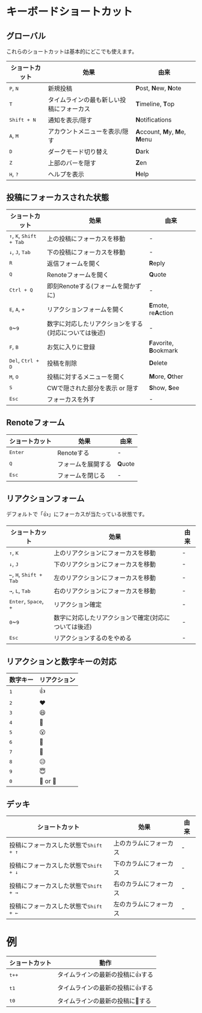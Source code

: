 # キーボードショートカット

## グローバル
これらのショートカットは基本的にどこでも使えます。
<table>
	<thead>
		<tr><th>ショートカット</th><th>効果</th><th>由来</th></tr>
	</thead>
	<tbody>
		<tr><td><kbd class="key">P</kbd>, <kbd class="key">N</kbd></td><td>新規投稿</td><td><b>P</b>ost, <b>N</b>ew, <b>N</b>ote</td></tr>
		<tr><td><kbd class="key">T</kbd></td><td>タイムラインの最も新しい投稿にフォーカス</td><td><b>T</b>imeline, <b>T</b>op</td></tr>
		<tr><td><kbd class="group"><kbd class="key">Shift</kbd> + <kbd class="key">N</kbd></kbd></td><td>通知を表示/隠す</td><td><b>N</b>otifications</td></tr>
		<tr><td><kbd class="key">A</kbd>, <kbd class="key">M</kbd></td><td>アカウントメニューを表示/隠す</td><td><b>A</b>ccount, <b>M</b>y, <b>M</b>e, <b>M</b>enu</td></tr>
		<tr><td><kbd class="key">D</kbd></td><td>ダークモード切り替え</td><td><b>D</b>ark</td></tr>
		<tr><td><kbd class="key">Z</kbd></td><td>上部のバーを隠す</td><td><b>Z</b>en</td></tr>
		<tr><td><kbd class="key">H</kbd>, <kbd class="key">?</kbd></td><td>ヘルプを表示</td><td><b>H</b>elp</td></tr>
	</tbody>
</table>

## 投稿にフォーカスされた状態
<table>
	<thead>
		<tr><th>ショートカット</th><th>効果</th><th>由来</th></tr>
	</thead>
	<tbody>
		<tr><td><kbd class="key">↑</kbd>, <kbd class="key">K</kbd>, <kbd class="group"><kbd class="key">Shift</kbd> + <kbd class="key">Tab</kbd></kbd></td><td>上の投稿にフォーカスを移動</td><td>-</td></tr>
		<tr><td><kbd class="key">↓</kbd>, <kbd class="key">J</kbd>, <kbd class="key">Tab</kbd></td><td>下の投稿にフォーカスを移動</td><td>-</td></tr>
		<tr><td><kbd class="key">R</kbd></td><td>返信フォームを開く</td><td><b>R</b>eply</td></tr>
		<tr><td><kbd class="key">Q</kbd></td><td>Renoteフォームを開く</td><td><b>Q</b>uote</td></tr>
		<tr><td><kbd class="group"><kbd class="key">Ctrl</kbd> + <kbd class="key">Q</kbd></kbd></td><td>即刻Renoteする(フォームを開かずに)</td><td>-</td></tr>
		<tr><td><kbd class="key">E</kbd>, <kbd class="key">A</kbd>, <kbd class="key">+</kbd></td><td>リアクションフォームを開く</td><td><b>E</b>mote, re<b>A</b>ction</td></tr>
		<tr><td><kbd class="key">0</kbd>~<kbd class="key">9</kbd></td><td>数字に対応したリアクションをする(対応については後述)</td><td>-</td></tr>
		<tr><td><kbd class="key">F</kbd>, <kbd class="key">B</kbd></td><td>お気に入りに登録</td><td><b>F</b>avorite, <b>B</b>ookmark</td></tr>
		<tr><td><kbd class="key">Del</kbd>, <kbd class="group"><kbd class="key">Ctrl</kbd> + <kbd class="key">D</kbd></kbd></td><td>投稿を削除</td><td><b>D</b>elete</tr>
		<tr><td><kbd class="key">M</kbd>, <kbd class="key">O</kbd></td><td>投稿に対するメニューを開く</td><td><b>M</b>ore, <b>O</b>ther</td></tr>
		<tr><td><kbd class="key">S</kbd></td><td>CWで隠された部分を表示 or 隠す</td><td><b>S</b>how, <b>S</b>ee</td></tr>
		<tr><td><kbd class="key">Esc</kbd></td><td>フォーカスを外す</td><td>-</td></tr>
	</tbody>
</table>

## Renoteフォーム
<table>
	<thead>
		<tr><th>ショートカット</th><th>効果</th><th>由来</th></tr>
	</thead>
	<tbody>
		<tr><td><kbd class="key">Enter</kbd></td><td>Renoteする</td><td>-</td></tr>
		<tr><td><kbd class="key">Q</kbd></td><td>フォームを展開する</td><td><b>Q</b>uote</td></tr>
		<tr><td><kbd class="key">Esc</kbd></td><td>フォームを閉じる</td><td>-</td></tr>
	</tbody>
</table>

## リアクションフォーム
デフォルトで「👍」にフォーカスが当たっている状態です。
<table>
	<thead>
		<tr><th>ショートカット</th><th>効果</th><th>由来</th></tr>
	</thead>
	<tbody>
		<tr><td><kbd class="key">↑</kbd>, <kbd class="key">K</kbd></td><td>上のリアクションにフォーカスを移動</td><td>-</td></tr>
		<tr><td><kbd class="key">↓</kbd>, <kbd class="key">J</kbd></td><td>下のリアクションにフォーカスを移動</td><td>-</td></tr>
		<tr><td><kbd class="key">←</kbd>, <kbd class="key">H</kbd>, <kbd class="group"><kbd class="key">Shift</kbd> + <kbd class="key">Tab</kbd></kbd></td><td>左のリアクションにフォーカスを移動</td><td>-</td></tr>
		<tr><td><kbd class="key">→</kbd>, <kbd class="key">L</kbd>, <kbd class="key">Tab</kbd></td><td>右のリアクションにフォーカスを移動</td><td>-</td></tr>
		<tr><td><kbd class="key">Enter</kbd>, <kbd class="key">Space</kbd>, <kbd class="key">+</kbd></td><td>リアクション確定</td><td>-</td></tr>
		<tr><td><kbd class="key">0</kbd>~<kbd class="key">9</kbd></td><td>数字に対応したリアクションで確定(対応については後述)</td><td>-</td></tr>
		<tr><td><kbd class="key">Esc</kbd></td><td>リアクションするのをやめる</td><td>-</td></tr>
	</tbody>
</table>

## リアクションと数字キーの対応
<table>
	<thead>
		<tr><th>数字キー</th><th>リアクション</th></tr>
	</thead>
	<tbody>
		<tr><td><kbd class="key">1</kbd></td><td>👍</td></tr>
		<tr><td><kbd class="key">2</kbd></td><td>❤️</td></tr>
		<tr><td><kbd class="key">3</kbd></td><td>😆</td></tr>
		<tr><td><kbd class="key">4</kbd></td><td>🤔</td></tr>
		<tr><td><kbd class="key">5</kbd></td><td>😮</td></tr>
		<tr><td><kbd class="key">6</kbd></td><td>🎉</td></tr>
		<tr><td><kbd class="key">7</kbd></td><td>💢</td></tr>
		<tr><td><kbd class="key">8</kbd></td><td>😥</td></tr>
		<tr><td><kbd class="key">9</kbd></td><td>😇</td></tr>
		<tr><td><kbd class="key">0</kbd></td><td>🍮 or 🍣</td></tr>
	</tbody>
</table>

## デッキ
<table>
	<thead>
		<tr><th>ショートカット</th><th>効果</th><th>由来</th></tr>
	</thead>
	<tbody>
		<tr><td>投稿にフォーカスした状態で<kbd class="group"><kbd class="key">Shift</kbd> + <kbd class="key">↑</kbd></kbd></td><td>上のカラムにフォーカス</td><td>-</td></tr>
		<tr><td>投稿にフォーカスした状態で<kbd class="group"><kbd class="key">Shift</kbd> + <kbd class="key">↓</kbd></kbd></td><td>下のカラムにフォーカス</td><td>-</td></tr>
		<tr><td>投稿にフォーカスした状態で<kbd class="group"><kbd class="key">Shift</kbd> + <kbd class="key">→</kbd></kbd></td><td>右のカラムにフォーカス</td><td>-</td></tr>
		<tr><td>投稿にフォーカスした状態で<kbd class="group"><kbd class="key">Shift</kbd> + <kbd class="key">←</kbd></kbd></td><td>左のカラムにフォーカス</td><td>-</td></tr>
	</tbody>
</table>

# 例
<table>
	<thead>
		<tr><th>ショートカット</th><th>動作</th></tr>
	</thead>
	<tbody>
		<tr><td><kbd class="key">t</kbd><kbd class="key">+</kbd><kbd class="key">+</kbd></td><td>タイムラインの最新の投稿に👍する</td></tr>
		<tr><td><kbd class="key">t</kbd><kbd class="key">1</kbd></td><td>タイムラインの最新の投稿に👍する</td></tr>
		<tr><td><kbd class="key">t</kbd><kbd class="key">0</kbd></td><td>タイムラインの最新の投稿に🍮する</td></tr>
	</tbody>
</table>
